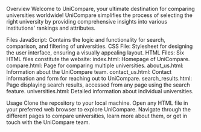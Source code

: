 Overview
Welcome to UniCompare, your ultimate destination for comparing universities worldwide! UniCompare simplifies the process of selecting the right university by providing comprehensive insights into various institutions' rankings and attributes.

Files
JavaScript: Contains the logic and functionality for search, comparison, and filtering of universities.
CSS File: Stylesheet for designing the user interface, ensuring a visually appealing layout.
HTML Files: Six HTML files constitute the website:
index.html: Homepage of UniCompare.
compare.html: Page for comparing multiple universities.
about_us.html: Information about the UniCompare team.
contact_us.html: Contact information and form for reaching out to UniCompare.
search_results.html: Page displaying search results, accessed from any page using the search feature.
universities.html: Detailed information about individual universities.

Usage
Clone the repository to your local machine.
Open any HTML file in your preferred web browser to explore UniCompare.
Navigate through the different pages to compare universities, learn more about them, or get in touch with the UniCompare team.
